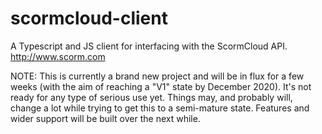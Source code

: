 # scormcloud-client

A Typescript and JS client for interfacing with the ScormCloud API. http://www.scorm.com

NOTE: This is currently a brand new project and will be in flux for a few weeks (with the aim of reaching a "V1" state by December 2020). It's not ready for any type of serious use yet. Things may, and probably will, change a lot while trying to get this to a semi-mature state. Features and wider support will be built over the next while.
